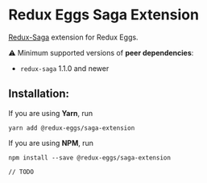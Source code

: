 # Redux Eggs Saga Extension

[Redux-Saga](https://redux-saga.js.org/) extension for Redux Eggs.

⚠️ Minimum supported versions of **peer dependencies**:

- `redux-saga` 1.1.0 and newer

## Installation:

If you are using **Yarn**, run

```shell
yarn add @redux-eggs/saga-extension
```

If you are using **NPM**, run

```shell
npm install --save @redux-eggs/saga-extension
```

`// TODO`
